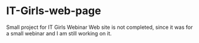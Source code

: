 # IT-Girls-web-page
Small project for IT Girls Webinar
Web site is not completed, since it was for a small webinar and I am still working on it. 
